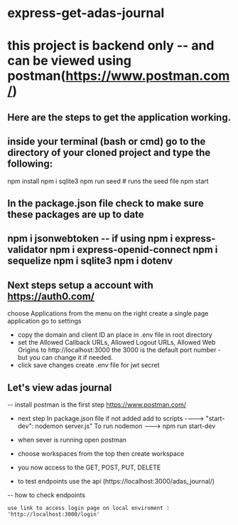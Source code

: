 # express-get-adas-journal
# this project is backend only -- and can be viewed using postman(https://www.postman.com/)
## Here are the steps to get the application working.
## inside your terminal (bash or cmd) go to the directory of your cloned project and type the following:
npm install
npm i sqlite3
npm run seed # runs the seed file
npm start

## In the package.json file check to make sure these packages are up to date
npm i jsonwebtoken -- if using
npm i express-validator
npm i express-openid-connect
npm i sequelize
npm i sqlite3
npm i dotenv
--
## Next steps setup a account with https://auth0.com/
choose Applications from the menu on the right create a single page application
go to settings 
- copy the domain and client ID an place in .env file in root directory
- set the Allowed Callback URLs, Allowed Logout URLs, Allowed Web Origins to http://localhost:3000
the 3000 is the default port number - but you can change it if needed. 
- click save changes
create .env file for jwt secret

## Let's view adas journal
-- install postman is the first step
https://www.postman.com/

- next step
In package.json file if not added add to scripts ----> "start-dev": nodemon server.js"
To run nodemon ---> npm run start-dev

- when sever is running open postman
- choose workspaces from the top then create workspace
- you now access to the GET, POST, PUT, DELETE
- to test endpoints use the api (https://localhost:3000/adas_journal/)
   


-- 
how to check endpoints
```
use link to access login page on local enviroment : 'http://localhost:3000/login'
